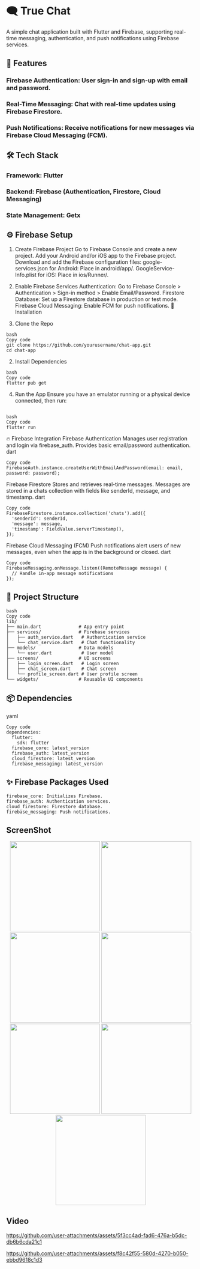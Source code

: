 # 🗨️ True Chat
A simple chat application built with Flutter and Firebase, supporting real-time messaging, authentication, and push notifications using Firebase services.

## 🚀 Features
### Firebase Authentication: User sign-in and sign-up with email and password.
### Real-Time Messaging: Chat with real-time updates using Firebase Firestore.
### Push Notifications: Receive notifications for new messages via Firebase Cloud Messaging (FCM).

## 🛠️ Tech Stack
### Framework: Flutter
### Backend: Firebase (Authentication, Firestore, Cloud Messaging)
### State Management: Getx
## ⚙️ Firebase Setup
1. Create Firebase Project
Go to Firebase Console and create a new project.
Add your Android and/or iOS app to the Firebase project.
Download and add the Firebase configuration files:
google-services.json for Android: Place in android/app/.
GoogleService-Info.plist for iOS: Place in ios/Runner/.
2. Enable Firebase Services
Authentication: Go to Firebase Console > Authentication > Sign-in method > Enable Email/Password.
Firestore Database: Set up a Firestore database in production or test mode.
Firebase Cloud Messaging: Enable FCM for push notifications.
📝 Installation

1. Clone the Repo
```
bash
Copy code
git clone https://github.com/yourusername/chat-app.git
cd chat-app
```
2. Install Dependencies
 ```
bash
Copy code
flutter pub get
```
4. Run the App
Ensure you have an emulator running or a physical device connected, then run:
```

bash
Copy code
flutter run
```
🔥 Firebase Integration
Firebase Authentication
Manages user registration and login via firebase_auth.
Provides basic email/password authentication.
dart
```
Copy code
FirebaseAuth.instance.createUserWithEmailAndPassword(email: email, password: password);
```
Firebase Firestore
Stores and retrieves real-time messages.
Messages are stored in a chats collection with fields like senderId, message, and timestamp.
dart
```
Copy code
FirebaseFirestore.instance.collection('chats').add({
  'senderId': senderId,
  'message': message,
  'timestamp': FieldValue.serverTimestamp(),
});
```
Firebase Cloud Messaging (FCM)
Push notifications alert users of new messages, even when the app is in the background or closed.
dart
```
Copy code
FirebaseMessaging.onMessage.listen((RemoteMessage message) {
  // Handle in-app message notifications
});
```

## 📁 Project Structure
```
bash
Copy code
lib/
├── main.dart              # App entry point
├── services/              # Firebase services
│   ├── auth_service.dart   # Authentication service
│   └── chat_service.dart   # Chat functionality
├── models/                # Data models
│   └── user.dart           # User model
├── screens/               # UI screens
│   ├── login_screen.dart   # Login screen
│   ├── chat_screen.dart    # Chat screen
│   └── profile_screen.dart # User profile screen
└── widgets/               # Reusable UI components
```
## 📦 Dependencies
yaml
```
Copy code
dependencies:
  flutter:
    sdk: flutter
  firebase_core: latest_version
  firebase_auth: latest_version
  cloud_firestore: latest_version
  firebase_messaging: latest_version
```
## ✨ Firebase Packages Used
```
firebase_core: Initializes Firebase.
firebase_auth: Authentication services.
cloud_firestore: Firestore database.
firebase_messaging: Push notifications.
```

## ScreenShot

<p align='center'>
   <img src='https://github.com/user-attachments/assets/1310c71b-e155-4bf1-bf0c-12aa42d19092' width=240>
  <img src='https://github.com/user-attachments/assets/79f1cd6c-cab7-49b4-8277-517e0f9efeef' width=240>
    <img src='https://github.com/user-attachments/assets/e7d03649-236e-4b60-8349-a3abb0c2223b' width=240>
  <img src='https://github.com/user-attachments/assets/674b23e0-1dc0-4709-9805-37a85a4c218c' width=240>
   <img src='https://github.com/user-attachments/assets/b0ef28fa-186a-419a-bbbb-f29bbac72a02' width=240>
    <img src='https://github.com/user-attachments/assets/ea493a6f-f745-491f-8cdd-f0b7fa098b56' width=240>
     <img src='https://github.com/user-attachments/assets/63e65c66-a9f8-4ff3-9f31-843b6b42ce3d' width=240>
      




</p>

## Video

https://github.com/user-attachments/assets/5f3cc4ad-fad6-476a-b5dc-db6b6cda21c1


https://github.com/user-attachments/assets/f8c42f55-580d-4270-b050-ebbd9618c1d3



